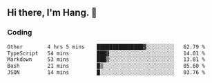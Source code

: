 ## Hi there, I'm Hang. 👋

### Coding

<!--START_SECTION:waka-->

```txt
Other        4 hrs 5 mins    ███████████████▓░░░░░░░░░   62.79 %
TypeScript   54 mins         ███▓░░░░░░░░░░░░░░░░░░░░░   14.01 %
Markdown     53 mins         ███▒░░░░░░░░░░░░░░░░░░░░░   13.81 %
Bash         21 mins         █▒░░░░░░░░░░░░░░░░░░░░░░░   05.60 %
JSON         14 mins         █░░░░░░░░░░░░░░░░░░░░░░░░   03.76 %
```

<!--END_SECTION:waka-->
